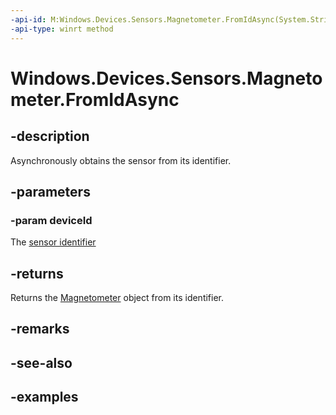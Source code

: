 ```yaml
---
-api-id: M:Windows.Devices.Sensors.Magnetometer.FromIdAsync(System.String)
-api-type: winrt method
---
```


<!-- Method syntax.
public IAsyncOperation<Magnetometer> Magnetometer.FromIdAsync(String deviceId)
-->

# Windows.Devices.Sensors.Magnetometer.FromIdAsync

## -description
Asynchronously obtains the sensor from its identifier.

## -parameters
### -param deviceId
The [sensor identifier](https://docs.microsoft.com/windows-hardware/drivers/install/device-instance-ids)

## -returns
Returns the [Magnetometer](Magnetometer.md) object from its identifier.

## -remarks

## -see-also

## -examples
